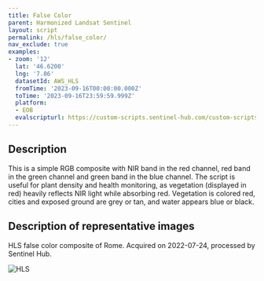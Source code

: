 ```yaml
---
title: False Color
parent: Harmonized Landsat Sentinel
layout: script
permalink: /hls/false_color/
nav_exclude: true
examples:
- zoom: '12'
  lat: '46.6200'
  lng: '7.86'
  datasetId: AWS_HLS
  fromTime: '2023-09-16T00:00:00.000Z'
  toTime: '2023-09-16T23:59:59.999Z'
  platform:
  - EOB
  evalscripturl: https://custom-scripts.sentinel-hub.com/custom-scripts/hls/false_color/script.js
---
```


## Description

This is a simple RGB composite with NIR band in the red channel, red band in the green channel and green band in the blue channel. The script is useful for plant density and health monitoring, as vegetation (displayed in red) heavily reflects NIR light while absorbing red. Vegetation is colored red, cities and exposed ground are grey or tan, and water appears blue or black.

## Description of representative images

HLS false color composite of Rome. Acquired on 2022-07-24, processed by Sentinel Hub. 

![HLS](fig/fig1.jpeg)